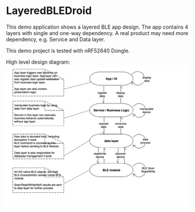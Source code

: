 # LayeredBLEDroid
This demo application shows a layered BLE app design. The app contains 4 layers with single and one-way dependency.
A real product may need more dependency, e.g. Service and Data layer.

This demo project is tested with nRF52840 Dongle.

High level design diagram:
![high level design diagram](https://github.com/cerise-guo/LayeredBLEDroid/blob/develop/high-level-design.png)



